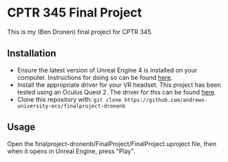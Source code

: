 # CPTR 345 Final Project
This is my (Ben Dronen) final project for CPTR 345. 

## Installation
- Ensure the latest version of Unreal Engine 4 is installed on your computer. Instructions for doing so can be found [here](https://www.unrealengine.com/en-US/download).
- Install the appropriate driver for your VR headset. This project has been tested using an Oculus Quest 2. The driver for this can be found [here](https://www.oculus.com/setup/).
- Clone this repository with: ```git clone https://github.com/andrews-university-ecs/finalproject-dronenb```

## Usage
Open the finalproject-dronenb/FinalProject/FinalProject.uproject file, then when it opens in Unreal Engine, press "Play".
